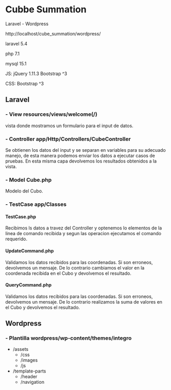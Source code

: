<h1> Cubbe Summation </h1>
<span>Laravel - Wordpress</span>

http://localhost/cube_summation/wordpress/

laravel 5.4

php 7.1

mysql  15.1

JS:
jQuery 1.11.3
Bootstrap ^3

CSS:
Bootstrap ^3

<h2>Laravel</h2>
<h3>- View resources/views/welcome(/) </h3>
vista donde mostramos un formulario para el input de datos.

<h3> - Controller app/Http/Controllers/CubeController </h3>
Se obtienen los datos del input y se separan en variables para su adecuado manejo, de esta manera podemos enviar los datos a ejecutar casos de pruebas. En esta misma capa devolvemos los resultados obtenidos a la vista.

<h3> - Model Cube.php </h3>
Modelo del Cubo.

<h3> - TestCase app/Classes </h3>
<h4>TestCase.php</h4> Recibimos ls datos a travez del Controller y optenemos lo elementos de la linea de comando recibida y segun las operacion ejecutamos el comando requerido.

<h4>UpdateCommand.php</h4> Validamos los datos recibidos para las coordenadas. Si son erroneos, devolvemos un mensaje. De lo contrario  cambiamos el valor en la coordenada recibida en el Cubo y devolvemos el resultado.

<h4>QueryCommand.php</h4> Validamos los datos recibidos para las coordenadas. Si son erroneos, devolvemos un mensaje. De lo contrario realizamos la suma de valores en el Cubo y devolvemos el resultado.

<h2>Wordpress</h2>
<h3> - Plantilla wordpress/wp-content/themes/integro</h3>
<ul>
	<li>/assets
		<ul>
			<li>/css</li>
			<li>/images</li>
			<li>/js</li>
		</ul>
	</li>
	<li>/template-parts
		<ul>
			<li>/header</li>
			<li>/navigation</li>
		</ul>
	</li>
</ul>
